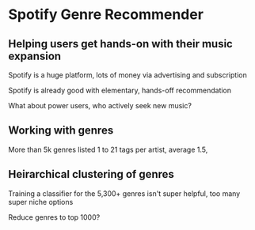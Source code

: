 # Spotify Genre Recommender
## Helping users get hands-on with their music expansion
Spotify is a huge platform, lots of money via advertising and subscription

Spotify is already good with elementary, hands-off recommendation

What about power users, who actively seek new music?

## Working with genres
More than 5k genres listed
1 to 21 tags per artist, average 1.5, 

## Heirarchical clustering of genres
Training a classifier for the 5,300+ genres isn't super helpful, too many super niche options

Reduce genres to top 1000?
